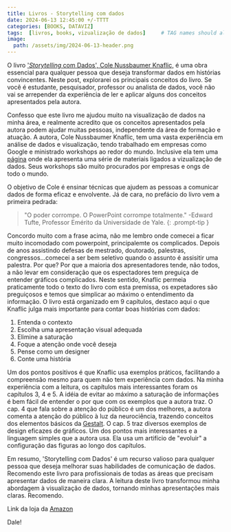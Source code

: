 ```yaml
---
title: Livros - Storytelling com dados
date: 2024-06-13 12:45:00 +/-TTTT
categories: [BOOKS, DATAVIZ]
tags:  [livros, books, vizualização de dados]     # TAG names should always be lowercase
image:
  path: /assets/img/2024-06-13-header.png
---
```




O livro ['*Storytelling* com Dados', Cole Nussbaumer Knaflic,](https://amzn.to/4b3hrqM) é uma obra essencial para qualquer pessoa que deseja transformar dados em histórias convincentes. Neste post, explorarei os principais conceitos do livro. Se você é estudante, pesquisador, professor ou analista de dados, você não vai se arrepender da experiência de ler e aplicar alguns dos conceitos apresentados pela autora.

Confesso que este livro me ajudou muito na visualização de dados na minha área, e realmente acredito que os conceitos apresentados pela autora podem ajudar muitas pessoas, independente da área de formação e atuação. A autora, Cole Nussbaumer Knaflic, tem uma vasta experiência em análise de dados e visualização, tendo trabalhado em empresas como Google e ministrado workshops ao redor do mundo. Inclusive ela tem uma [página](https://www.storytellingwithdata.com/) onde ela apresenta uma série de materiais ligados a vizualização de dados. Seus workshops são muito procurados por empresas e ongs de todo o mundo.

O objetivo de Cole é ensinar técnicas que ajudem as pessoas a comunicar dados de forma eficaz e envolvente. Já de cara, no prefácio do livro vem a primeira pedrada:

>"O poder corrompe. O PowerPoint corrompe totalmente."
-Edward Tufte, Professor Emérito da Universidade de Yale.
{: .prompt-tip }


Concordo muito com a frase acima, não me lembro onde comecei a ficar muito incomodado com powerpoint, principalemte os complicados. Depois de anos assistindo defesas de mestrado, doutorado, palestras, congressos...comecei a ser bem seletivo quando o assunto é assisitir uma palestra. Por que? Por que a maioria dos apresentadores tende, não todos, a não levar em consideração que os espectadores tem preguiça de entender gráficos complicados. Neste sentido, Knaflic permeia praticamente todo o texto do livro com esta premissa, os expetadores são preguiçosos e temos que simplicar ao máximo o entendimento da informação. O livro está organizado em 9 capítulos, destaco aqui o que Knaflic julga mais importante para contar boas histórias com dados:

1. Entenda o contexto
2. Escolha uma apresentação visual adequada
3. Elimine a saturação
4. Foque a atenção onde você deseja
5. Pense como um designer
6. Conte uma história

Um dos pontos positivos é que Knaflic usa exemplos práticos, facilitando a compreensão mesmo para quem não tem experiência com dados.
Na minha experiência com a leitura, os capítulos mais interessantes foram os capítulos 3, 4 e 5. A idéia de evitar ao máximo a saturação de informações é bem fácil de entender o por que com os exemplos que a autora traz. O cap. 4 que fala sobre a atenção do público é um dos melhores, a autora comenta a atenção do público à luz da neurociência, trazendo conceitos dos elementos básicos da [Gestalt](https://pt.wikipedia.org/wiki/Psicologia_da_forma). O cap. 5 traz diversos exemplos de design eficazes de gráficos. Um dos pontos mais interessantes e a linguagem simples que a autora usa. Ela usa um artifício de "evoluir" a configuração das figuras ao longo dos capítulos.

Em resumo, 'Storytelling com Dados' é um recurso valioso para qualquer pessoa que deseja melhorar suas habilidades de comunicação de dados. Recomendo este livro para profissionais de todas as áreas que precisam apresentar dados de maneira clara. A leitura deste livro transformou minha abordagem à visualização de dados, tornando minhas apresentações mais claras. Recomendo.

Link da loja da [Amazon](https://amzn.to/4b3hrqM)

Dale!



